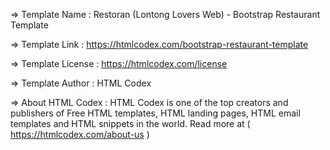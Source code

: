   =>  Template Name    : Restoran (Lontong Lovers Web) - Bootstrap Restaurant Template

  =>  Template Link    : https://htmlcodex.com/bootstrap-restaurant-template

  =>  Template License : https://htmlcodex.com/license

  =>  Template Author  : HTML Codex

  =>  About HTML Codex : HTML Codex is one of the top creators and publishers of Free HTML templates, HTML landing pages, HTML email templates and HTML snippets in the world. Read more at ( https://htmlcodex.com/about-us )